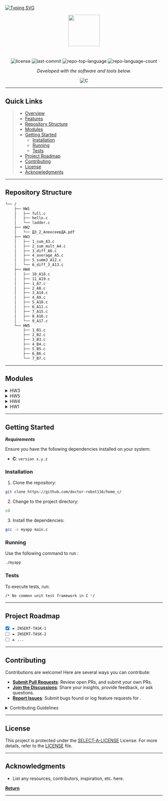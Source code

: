 [![Typing SVG](https://readme-typing-svg.herokuapp.com?color=%2336BCF7&lines=MIPT+IOT+engineer+student)](https://git.io/typing-svg)

<p align="center">
  <img src="(https://courses.mipt.ru/img/dist/logo.svg?v2)" width="100" />
</p>
<p align="center">
    <h1 align="center"></h1>
</p>
<p align="center">
	<img src="https://img.shields.io/github/license/doctor-robot116/home_c?style=flat&color=0080ff" alt="license">
	<img src="https://img.shields.io/github/last-commit/doctor-robot116/home_c?style=flat&logo=git&logoColor=white&color=0080ff" alt="last-commit">
	<img src="https://img.shields.io/github/languages/top/doctor-robot116/home_c?style=flat&color=0080ff" alt="repo-top-language">
	<img src="https://img.shields.io/github/languages/count/doctor-robot116/home_c?style=flat&color=0080ff" alt="repo-language-count">
<p>
<p align="center">
		<em>Developed with the software and tools below.</em>
</p>
<p align="center">
	<img src="https://img.shields.io/badge/C-A8B9CC.svg?style=flat&logo=C&logoColor=black" alt="C">
</p>
<hr>

##  Quick Links

> - [ Overview](#-overview)
> - [ Features](#-features)
> - [ Repository Structure](#-repository-structure)
> - [ Modules](#-modules)
> - [ Getting Started](#-getting-started)
>   - [ Installation](#-installation)
>   - [ Running ](#-running-)
>   - [ Tests](#-tests)
> - [ Project Roadmap](#-project-roadmap)
> - [ Contributing](#-contributing)
> - [ License](#-license)
> - [ Acknowledgments](#-acknowledgments)

---

##  Repository Structure

```sh
└── /
    ├── HW1
    │   ├── full.c
    │   ├── hello.c
    │   └── ladder.c
    ├── HW2
    │   └── ДЗ_2_АлексеевДА.pdf
    ├── HW3
    │   ├── 1_sum_A3.c
    │   ├── 2_sum_mult_A4.c
    │   ├── 3_diff_A6.c
    │   ├── 4_average_A5.c
    │   ├── 5_summ3_A12.c
    │   └── 6_diff_3_A13.c
    ├── HW4
    │   ├── 10_A18.c
    │   ├── 11_A19.c
    │   ├── 1_A7.c
    │   ├── 2_A8.c
    │   ├── 3_A14.c
    │   ├── 4_A9.c
    │   ├── 5_A10.c
    │   ├── 6_A11.c
    │   ├── 7_A15.c
    │   ├── 8_A16.c
    │   └── 9_A17.c
    └── HW5
        ├── 1_B1.c
        ├── 2_B2.c
        ├── 3_B3.c
        ├── 4_B4.c
        ├── 5_B5.c
        ├── 6_B6.c
        └── 7_B7.c
```

---

##  Modules

<details closed><summary>HW3</summary>

| File                                                                                        
| ---                                                                                          
| [5_summ3_A12.c](https://github.com/doctor-robot116/home_c/blob/master/HW3/5_summ3_A12.c)     
| [6_diff_3_A13.c](https://github.com/doctor-robot116/home_c/blob/master/HW3/6_diff_3_A13.c)  
| [1_sum_A3.c](https://github.com/doctor-robot116/home_c/blob/master/HW3/1_sum_A3.c)           
| [4_average_A5.c](https://github.com/doctor-robot116/home_c/blob/master/HW3/4_average_A5.c)   
| [2_sum_mult_A4.c](https://github.com/doctor-robot116/home_c/blob/master/HW3/2_sum_mult_A4.c) 
| [3_diff_A6.c](https://github.com/doctor-robot116/home_c/blob/master/HW3/3_diff_A6.c)         

</details>

<details closed><summary>HW5</summary>

| File                                                                       
| ---                                                                        
| [3_B3.c](https://github.com/doctor-robot116/home_c/blob/master/HW5/3_B3.c) 
| [6_B6.c](https://github.com/doctor-robot116/home_c/blob/master/HW5/6_B6.c) 
| [2_B2.c](https://github.com/doctor-robot116/home_c/blob/master/HW5/2_B2.c) 
| [1_B1.c](https://github.com/doctor-robot116/home_c/blob/master/HW5/1_B1.c) 
| [4_B4.c](https://github.com/doctor-robot116/home_c/blob/master/HW5/4_B4.c) 
| [7_B7.c](https://github.com/doctor-robot116/home_c/blob/master/HW5/7_B7.c) 
| [5_B5.c](https://github.com/doctor-robot116/home_c/blob/master/HW5/5_B5.c) 

</details>

<details closed><summary>HW4</summary>

| File                                                                           
| ---                                                                            
| [1_A7.c](https://github.com/doctor-robot116/home_c/blob/master/HW4/1_A7.c)     
| [10_A18.c](https://github.com/doctor-robot116/home_c/blob/master/HW4/10_A18.c) 
| [9_A17.c](https://github.com/doctor-robot116/home_c/blob/master/HW4/9_A17.c)   
| [2_A8.c](https://github.com/doctor-robot116/home_c/blob/master/HW4/2_A8.c)     
| [8_A16.c](https://github.com/doctor-robot116/home_c/blob/master/HW4/8_A16.c)   
| [5_A10.c](https://github.com/doctor-robot116/home_c/blob/master/HW4/5_A10.c)   
| [3_A14.c](https://github.com/doctor-robot116/home_c/blob/master/HW4/3_A14.c)   
| [6_A11.c](https://github.com/doctor-robot116/home_c/blob/master/HW4/6_A11.c)   
| [7_A15.c](https://github.com/doctor-robot116/home_c/blob/master/HW4/7_A15.c)   
| [11_A19.c](https://github.com/doctor-robot116/home_c/blob/master/HW4/11_A19.c) 
| [4_A9.c](https://github.com/doctor-robot116/home_c/blob/master/HW4/4_A9.c)     

</details>

<details closed><summary>HW1</summary>

| File                                                                           
| ---                                                                            
| [ladder.c](https://github.com/doctor-robot116/home_c/blob/master/HW1/ladder.c) 
| [hello.c](https://github.com/doctor-robot116/home_c/blob/master/HW1/hello.c)   
| [full.c](https://github.com/doctor-robot116/home_c/blob/master/HW1/full.c)     

</details>

---

##  Getting Started

***Requirements***

Ensure you have the following dependencies installed on your system:

* **C**: `version x.y.z`

###  Installation

1. Clone the  repository:

```sh
git clone https://github.com/doctor-robot116/home_c/
```

2. Change to the project directory:

```sh
cd 
```

3. Install the dependencies:

```sh
gcc -o myapp main.c
```

###  Running 

Use the following command to run :

```sh
./myapp
```

###  Tests

To execute tests, run:

```sh
/* No common unit test framework in C */
```

---

##  Project Roadmap

- [X] `► INSERT-TASK-1`
- [ ] `► INSERT-TASK-2`
- [ ] `► ...`

---

##  Contributing

Contributions are welcome! Here are several ways you can contribute:

- **[Submit Pull Requests](https://github.com/doctor-robot116/home_c/blob/main/CONTRIBUTING.md)**: Review open PRs, and submit your own PRs.
- **[Join the Discussions](https://github.com/doctor-robot116/home_c/discussions)**: Share your insights, provide feedback, or ask questions.
- **[Report Issues](https://github.com/doctor-robot116/home_c/issues)**: Submit bugs found or log feature requests for .

<details closed>
    <summary>Contributing Guidelines</summary>

1. **Fork the Repository**: Start by forking the project repository to your GitHub account.
2. **Clone Locally**: Clone the forked repository to your local machine using a Git client.
   ```sh
   git clone https://github.com/doctor-robot116/home_c/
   ```
3. **Create a New Branch**: Always work on a new branch, giving it a descriptive name.
   ```sh
   git checkout -b new-feature-x
   ```
4. **Make Your Changes**: Develop and test your changes locally.
5. **Commit Your Changes**: Commit with a clear message describing your updates.
   ```sh
   git commit -m 'Implemented new feature x.'
   ```
6. **Push to GitHub**: Push the changes to your forked repository.
   ```sh
   git push origin new-feature-x
   ```
7. **Submit a Pull Request**: Create a PR against the original project repository. Clearly describe the changes and their motivations.

Once your PR is reviewed and approved, it will be merged into the main branch.

</details>

---

##  License

This project is protected under the [SELECT-A-LICENSE](https://choosealicense.com/licenses) License. For more details, refer to the [LICENSE](https://choosealicense.com/licenses/) file.

---

##  Acknowledgments

- List any resources, contributors, inspiration, etc. here.

[**Return**](#-quick-links)

---
